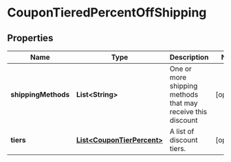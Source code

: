 
# CouponTieredPercentOffShipping

## Properties
Name | Type | Description | Notes
------------ | ------------- | ------------- | -------------
**shippingMethods** | **List&lt;String&gt;** | One or more shipping methods that may receive this discount |  [optional]
**tiers** | [**List&lt;CouponTierPercent&gt;**](CouponTierPercent.md) | A list of discount tiers. |  [optional]



